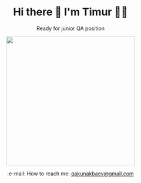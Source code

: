 <h1 align='center'>
  Hi there 👋 I'm Timur 👨‍💻
</h1>

<p align='center'>
  Ready for junior QA position
</p>


<p align='center'>
  <a href="#"><img src="https://github-readme-stats.vercel.app/api?username=Timurandteam&show_icons=true&count_private=true&theme=dark" width="350"></a>
</p>
<!--[![trophy](https://github-profile-trophy.vercel.app/?Timurandteamryo-ma)](https://github.com/ryo-ma/github-profile-trophy)-->

<!--**Timurandteam/Timurandteam** is a ✨ _special_ ✨ repository because its `README.md` (this file) appears on your GitHub profile.-->

<p align='center'>
  :e-mail: How to reach me: <a href='mailto:qakunakbaev@gmail.com'>qakunakbaev@gmail.com</a>
</p>

